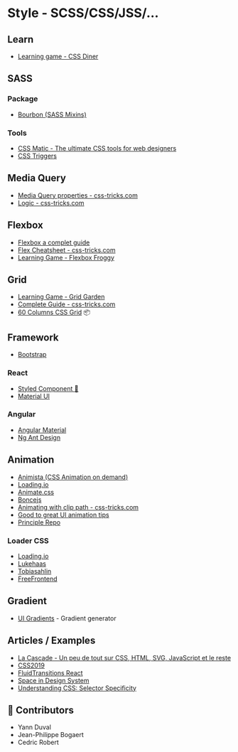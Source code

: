 # Style - SCSS/CSS/JSS/...

## Learn

- [Learning game - CSS Diner](https://flukeout.github.io/)

## SASS

### Package

- [Bourbon (SASS Mixins)](https://www.bourbon.io/)

### Tools

- [CSS Matic - The ultimate CSS tools for web designers](https://www.cssmatic.com/)
- [CSS Triggers](https://csstriggers.com/)

## Media Query

- [Media Query properties - css-tricks.com](https://css-tricks.com/css-media-queries/)
- [Logic - css-tricks.com](https://css-tricks.com/logic-in-media-queries/)

## Flexbox

- [Flexbox a complet guide](https://css-tricks.com/snippets/css/a-guide-to-flexbox/)
- [Flex Cheatsheet - css-tricks.com](https://yoksel.github.io/flex-cheatsheet/#flex-basis)
- [Learning Game - Flexbox Froggy](http://flexboxfroggy.com)

## Grid

- [Learning Game - Grid Garden](https://codepip.com/games/grid-garden/#fr)
- [Complete Guide - css-tricks.com](https://css-tricks.com/snippets/css/complete-guide-grid/)
- [60 Columns CSS Grid](https://vladocar.github.io/60gs/) 📦 

## Framework

- [Bootstrap](https://getbootstrap.com/)

### React

- [Styled Component 💅](https://www.styled-components.com/)
- [Material UI](https://material-ui.com/)

### Angular

- [Angular Material](https://material.angular.io/)
- [Ng Ant Design](https://ng.ant.design/docs/introduce/en)

## Animation

- [Animista (CSS Animation on demand)](http://animista.net/)
- [Loading.io](https://loading.io/)
- [Animate.css](https://daneden.github.io/animate.css/)
- [Boncejs](http://bouncejs.com/)
- [Animating with clip path - css-tricks.com](https://css-tricks.com/animating-with-clip-path/)
- [Good to great UI animation tips](https://uxdesign.cc/good-to-great-ui-animation-tips-7850805c12e5)
- [Principle Repo](http://www.principlerepo.com/)

### Loader CSS

- [Loading.io](https://loading.io/css/)
- [Lukehaas](https://projects.lukehaas.me/css-loaders/)
- [Tobiasahlin](https://tobiasahlin.com/spinkit/)
- [FreeFrontend](https://freefrontend.com/css-spinners/)

## Gradient

- [UI Gradients](https://uigradients.com/#Timber) - Gradient generator

## Articles / Examples

- [La Cascade - Un peu de tout sur CSS, HTML, SVG, JavaScript et le reste](https://la-cascade.io/)
- [CSS2019](https://2019.stateofcss.com)
- [FluidTransitions React](https://github.com/fram-x/FluidTransitions)
- [Space in Design System](https://medium.com/eightshapes-llc/space-in-design-systems-188bcbae0d62)
- [Understanding CSS: Selector Specificity](https://medium.com/@dte/understanding-css-selector-specificity-a02238a02a59)

## 🙌 Contributors

- Yann Duval
- Jean-Philippe Bogaert
- Cedric Robert
